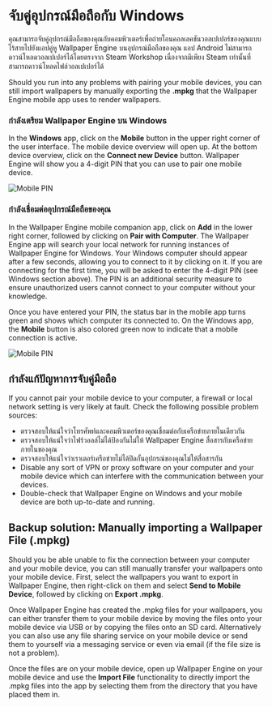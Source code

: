 # จับคู่อุปกรณ์มือถือกับ Windows

คุณสามารถจับคู่อุปกรณ์มือถือของคุณกับคอมพิวเตอร์เพื่อถ่ายโอนคอลเลคชันวอลเปเปอร์ของคุณแบบไร้สายไปยังแอปคู่หู Wallpaper Engine บนอุปกรณ์มือถือของคุณ แอป Android ไม่สามารถดาวน์โหลดวอลเปเปอร์ได้โดยตรงจาก Steam Workshop เนื่องจากมีเพียง Steam เท่านั้นที่สามารถดาวน์โหลดไฟล์วอลเปเปอร์ได้

Should you run into any problems with pairing your mobile devices, you can still import wallpapers by manually exporting the **.mpkg** that the Wallpaper Engine mobile app uses to render wallpapers.

### กำลังเตรียม Wallpaper Engine บน Windows

In the **Windows** app, click on the **Mobile** button in the upper right corner of the user interface. The mobile device overview will open up. At the bottom device overview, click on the **Connect new Device** button. Wallpaper Engine will show you a 4-digit PIN that you can use to pair one mobile device.

![Mobile PIN](/img/faq/mobile_pin.gif)

### กำลังเชื่อมต่ออุปกรณ์มือถือของคุณ

In the Wallpaper Engine mobile companion app, click on **Add** in the lower right corner, followed by clicking on **Pair with Computer**. The Wallpaper Engine app will search your local network for running instances of Wallpaper Engine for Windows. Your Windows computer should appear after a few seconds, allowing you to connect to it by clicking on it. If you are connecting for the first time, you will be asked to enter the 4-digit PIN (see Windows section above). The PIN is an additional security measure to ensure unauthorized users cannot connect to your computer without your knowledge.

Once you have entered your PIN, the status bar in the mobile app turns green and shows which computer its connected to. On the Windows app, the **Mobile** button is also colored green now to indicate that a mobile connection is active.

![Mobile PIN](/img/faq/mobile_pair.gif)

## กำลังแก้ปัญหาการจับคู่มือถือ

If you cannot pair your mobile device to your computer, a firewall or local network setting is very likely at fault. Check the following possible problem sources:

* ตรวจสอบให้แน่ใจว่าโทรศัพท์และคอมพิวเตอร์ของคุณเชื่อมต่อกับเครือข่ายภายในเดียวกัน
* ตรวจสอบให้แน่ใจว่าไฟร์วอลล์ไม่ได้ป้องกันไม่ให้ Wallpaper Engine สื่อสารกับเครือข่ายภายในของคุณ
* ตรวจสอบให้แน่ใจว่าเราเตอร์เครือข่ายไม่ได้ปิดกั้นอุปกรณ์ของคุณไม่ให้สื่อสารกัน
* Disable any sort of VPN or proxy software on your computer and your mobile device which can interfere with the communication between your devices.
* Double-check that Wallpaper Engine on Windows and your mobile device are both up-to-date and running.

## Backup solution: Manually importing a Wallpaper File (.mpkg)

Should you be able unable to fix the connection between your computer and your mobile device, you can still manually transfer your wallpapers onto your mobile device. First, select the wallpapers you want to export in Wallpaper Engine, then right-click on them and select **Send to Mobile Device**, followed by clicking on **Export .mpkg**.

Once Wallpaper Engine has created the .mpkg files for your wallpapers, you can either transfer them to your mobile device by moving the files onto your mobile device via USB or by copying the files onto an SD card. Alternatively you can also use any file sharing service on your mobile device or send them to yourself via a messaging service or even via email (if the file size is not a problem).

Once the files are on your mobile device, open up Wallpaper Engine on your mobile device and use the **Import File** functionality to directly import the .mpkg files into the app by selecting them from the directory that you have placed them in.